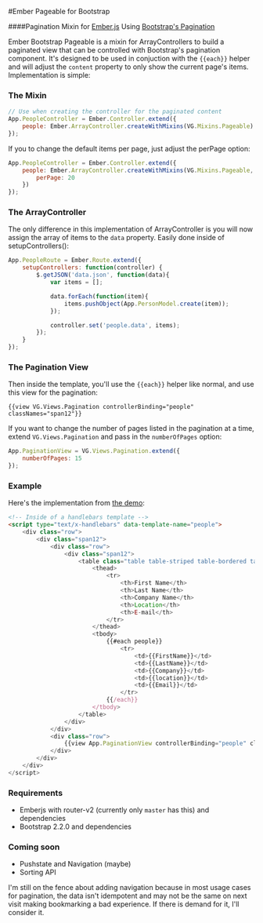 #Ember Pageable for Bootstrap

####Pagination Mixin for [Ember.js](http://emberjs.com) Using [Bootstrap's Pagination](http://twitter.github.com/bootstrap/components.html#pagination)

Ember Bootstrap Pageable is a mixin for ArrayControllers to build a paginated 
view that can be controlled with Bootstrap's pagination component. It's designed
to be used in conjuction with the `{{each}}` helper and will adjust the `content`
property to only show the current page's items.  Implementation is simple:

### The Mixin

```javascript
// Use when creating the controller for the paginated content
App.PeopleController = Ember.Controller.extend({
	people: Ember.ArrayController.createWithMixins(VG.Mixins.Pageable)
});
```

If you to change the default items per page, just adjust the perPage option:

```javascript
App.PeopleController = Ember.Controller.extend({
	people: Ember.ArrayController.createWithMixins(VG.Mixins.Pageable, {
		perPage: 20
	})
});
```

### The ArrayController
The only difference in this implementation of ArrayController is you will now
assign the array of items to the `data` property. Easily done inside of setupControllers():

```javascript
App.PeopleRoute = Ember.Route.extend({
	setupControllers: function(controller) {
		$.getJSON('data.json', function(data){
			var items = [];

			data.forEach(function(item){
				items.pushObject(App.PersonModel.create(item));
			});

			controller.set('people.data', items);
		});
	}
});
```

### The Pagination View

Then inside the template, you'll use the `{{each}}` helper like normal, and use 
this view for the pagination:

    {{view VG.Views.Pagination controllerBinding="people" classNames="span12"}}

If you want to change the number of pages listed in the pagination at a time,
extend `VG.Views.Pagination` and pass in the `numberOfPages` option:

```javascript
App.PaginationView = VG.Views.Pagination.extend({
	numberOfPages: 15
});
```

### Example

Here's the implementation from [the demo](http://visualguruz.com/ember-pageable-demo/):

```html
<!-- Inside of a handlebars template -->
<script type="text/x-handlebars" data-template-name="people">
	<div class="row">
		<div class="span12">
			<div class="row">
				<div class="span12">
					<table class="table table-striped table-bordered table-condensed">
						<thead>
							<tr>
								<th>First Name</th>
								<th>Last Name</th>
								<th>Company Name</th>
								<th>Location</th>
								<th>E-mail</th>
							</tr>
						</thead>
						<tbody>
							{{#each people}}
								<tr>
									<td>{{FirstName}}</td>
									<td>{{LastName}}</td>
									<td>{{Company}}</td>
									<td>{{location}}</td>
									<td>{{Email}}</td>
								</tr>
							{{/each}}
						</tbody>
					</table>
				</div>
			</div>
			<div class="row">
				{{view App.PaginationView controllerBinding="people" classNames="span12"}}
			</div>
		</div>
	</div>
</script>
```

### Requirements

- Emberjs with router-v2 (currently only `master` has this) and dependencies
- Bootstrap 2.2.0 and dependencies

### Coming soon

- Pushstate and Navigation (maybe)
- Sorting API

I'm still on the fence about adding navigation because in most usage cases for pagination, 
the data isn't idempotent and may not be the same on next visit making bookmarking a bad experience.
If there is demand for it, I'll consider it.
